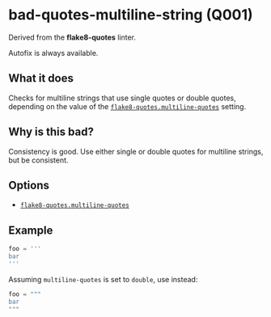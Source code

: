 # bad-quotes-multiline-string (Q001)

Derived from the **flake8-quotes** linter.

Autofix is always available.

## What it does
Checks for multiline strings that use single quotes or double quotes,
depending on the value of the [`flake8-quotes.multiline-quotes`]
setting.

## Why is this bad?
Consistency is good. Use either single or double quotes for multiline
strings, but be consistent.

## Options

* [`flake8-quotes.multiline-quotes`]

## Example
```python
foo = '''
bar
'''
```

Assuming `multiline-quotes` is set to `double`, use instead:
```python
foo = """
bar
"""
```

[`flake8-quotes.multiline-quotes`]: ../../settings#multiline-quotes
